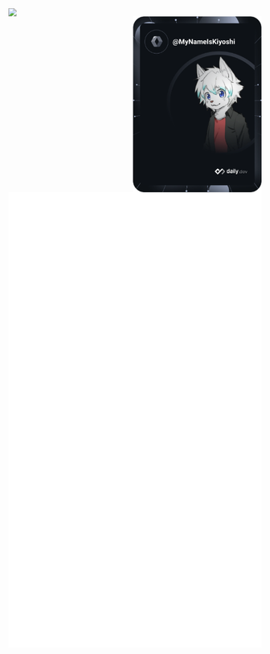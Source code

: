 <a href="https://api.daily.dev/get?r=mynameiskiyoshi" target="_blank">
  <div>
      <img
    width="356"
    align="left"
    src="https://count.getloli.com/get/@:MyNameIsKiyoshi?theme=rule34"
  />
  <img
    width="256"
    align="right"
    src="https://raw.githubusercontent.com/mynameiskiyoshi/mynameiskiyoshi/main/devcard.svg"
  />
  </div>
  
  ![Metrics](https://raw.githubusercontent.com/mynameiskiyoshi/mynameiskiyoshi/main/github-metrics.svg)
 </a>
  <a href="https://api.daily.dev/get?r=mynameiskiyoshi" target="_blank">

</a>
